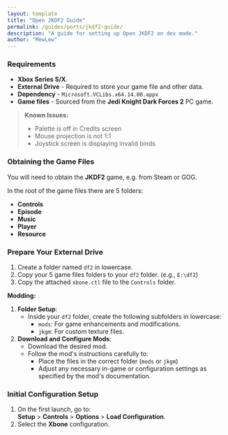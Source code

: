 ```yaml
---
layout: template
title: "Open JKDF2 Guide"
permalink: /guides/ports/jkdf2-guide/
description: "A guide for setting up Open JKDF2 on dev mode."
author: "MewLew"
---
```


### Requirements
- **Xbox Series S/X**.
- **External Drive** - Required to store your game file and other data.
- **Dependency** - `Microsoft.VCLibs.x64.14.00.appx`
- **Game files** - Sourced from the **Jedi Knight Dark Forces 2** PC game.

> **Known Issues:**
> - Palette is off in Credits screen
> - Mouse projection is not 1:1
> - Joystick screen is displaying invalid binds

### Obtaining the Game Files
You will need to obtain the **JKDF2** game, e.g. from Steam or GOG.

In the root of the game files there are 5 folders:
- **Controls**
- **Episode**
- **Music**
- **Player**
- **Resource**

### Prepare Your External Drive
1. Create a folder named `df2` in lowercase.
2. Copy your 5 game files folders to your `df2` folder.
(e.g., `E:\df2`)
3. Copy the attached `xbone.ctl` file to the `Controls` folder.

**Modding:**
1. **Folder Setup**:  
   - Inside your `df2` folder, create the following subfolders in lowercase:  
     - `mods`: For game enhancements and modifications.  
     - `jkgm`: For custom texture files.
2. **Download and Configure Mods**:  
   - Download the desired mod.  
   - Follow the mod's instructions carefully to:  
     - Place the files in the correct folder (`mods` or `jkgm`)
     - Adjust any necessary in-game or configuration settings as specified by the mod's documentation.

### Initial Configuration Setup  
1. On the first launch, go to:  
   **Setup** > **Controls** > **Options** > **Load Configuration**.  
2. Select the **Xbone** configuration.
